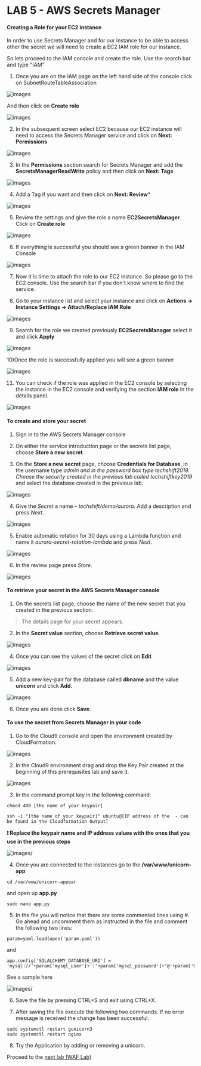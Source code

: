 # LAB 5 - AWS Secrets Manager
#### Creating a Role for your EC2 instance
In order to use Secrets Manager and for our instance to be able to access other the secret we will need to create a EC2 IAM role for our instance.

So lets proceed to the IAM console and create the role. Use the search bar and type "IAM"

1) Once you are on the  IAM page on the left hand side of the console click on SubnetRouteTableAssociation

![images](images/roles.png)

And then click on **Create role**

![images](images/createrole.png)

2) In the subsequent screen select EC2 because our EC2 instance will need to access the Secrets Manager service and click on **Next: Permissions**

![images](images/createec2role.png)

3) In the __Permissions__ section search for Secrets Manager and add the **SecretsManagerReadWrite** policy and then click on **Next: Tags**

![images](images/permissions.png)

4) Add a Tag if you want and then click on **Next: Review***

![images](images/tags.png)

5) Review the settings and give the role a name **EC2SecretsManager**. Click on __Create role__

![images](images/createrolefinal.png)

6) If everything is successful you should see a green banner in the IAM Console

![images](images/success.png)

7) Now it is time to attach the role to our EC2 instance. So please go to the EC2 console. Use the search bar if you don't know where to find the service.

8) Go to your instance list and select your instance and click on **Actions -> Instance Settings -> Attach/Replace IAM Role**

![images](images/selectec2.png)

9) Search for the role we created previously **EC2SecretsManager** select it and click __Apply__

![images](images/applyrole.png)

10)Once the role is successfully applied you will see a green banner

![images](images/success.png)

11) You can check if the role was applied in the EC2 console by selecting the instance in the EC2 console and verifying the section __IAM role__ in the details panel.

![images](images/checkrole.png)

#### To create and store your secret

1) Sign in to the AWS Secrets Manager console

2) On either the service introduction page or the secrets list page,
    choose **Store a new secret**.

3) On the **Store a new secret** page, choose **Credentials for Database**, in
   the username type *admin and in the password box type techshift2019. Choose
   the security created in the previous lab called techshiftkey2019* and select
   the database created in the previous lab.

![images](images/62ee37a962c8d96713af8b33f510fe6d.png)

4)  Give the *Secret* a name – *techshift/demo/aurora*. Add a description and
    press *Next*.

![images](images/8625b77cdb1bb9b3ac03fb8c97b92836.png)

5)  Enable automatic rotation for 30 days using a Lambda function and name it
    *aurora-secret-rotation-lambda* and press *Next*.

![images](images/6b319d5df7d49e8c19e7b662969e2954.png)

6)  In the review page press *Store*.

![images](images/5394a066ef14f52afd154cf9e8bdf262.png)

#### To retrieve your secret in the AWS Secrets Manager console

1) On the secrets list page, choose the name of the new secret that you created
    in the previous section.

>   The details page for your secret appears.

2) In the **Secret value** section, choose **Retrieve secret value**.

![images](images/retrieve.png)

4) Once you can see the values of the secret click on **Edit**

![images](images/edit.png)

5) Add a new key-pair for the database called __dbname__ and the value __unicorn__ and click **Add**.

![images](images/add.png)

6) Once you are done click **Save**.

#### To use the secret from Secrets Manager in your code

1) Go to the Cloud9 console and open the environment created by CloudFormation.

![images](images/cloud9.png)

2) In the Cloud9 environment drag and drop the Key Pair created at the beginning of this prerequisites lab and save it.

![images](images/cloud9keypair.png)

3) In the command prompt key in the following command:

```
chmod 400 [the name of your keypair]

ssh -i "[the name of your keypair]" ubuntu@[IP address of the  - can be found in the Cloudformation Output]

```
**:heavy_exclamation_mark: Replace the keypair name and IP address values with the ones that you use in the previous steps**

![images/](images/connecttoec2.png)

4) Once you are connected to the instances go to the **/var/www/unicorn-app**

```
cd /var/www/unicorn-appear

```
and open up **app.py**

```
sudo nano app.py

```
5) In the file you will notice that there are some commented lines using #. Go ahead and uncomment them as instructed in the file and comment the following two lines:

```
param=yaml.load(open('param.yaml'))

```
and

```
app.config['SQLALCHEMY_DATABASE_URI'] = 'mysql://'+param['mysql_user']+':'+param['mysql_password']+'@'+param['mysql_host']+'/'+param['mysql_db']

```
See a sample here

![images/](images/codemodif.png)

6) Save the file by pressing CTRL+S and exit using CTRL+X.

7) After saving the file execute the following two commands. If no error message is received the change has been successful.


```
sudo systemctl restart gunicorn3
sudo systemctl restart nginx

```

8) Try the Application by adding or removing a unicorn.


Proceed to the [next lab (WAF Lab)](../06-WAF-Lab/README.md)
